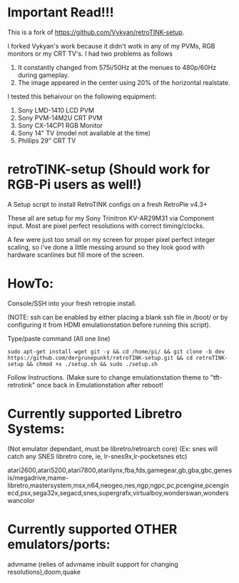 # Important Read!!!
This is a fork of https://github.com/Vykyan/retroTINK-setup.

I forked Vykyan's work because it didn't wotk in any of my PVMs, RGB monitors or my CRT TV's.
I had two problems as follows

1. It constantly changed from 575i/50Hz at the menues to 480p/60Hz during gameplay.
2. The image appeared in the center using 20% of the horizontal realstate.

I tested this behaivour on the following equipment:

1. Sony LMD-1410 LCD PVM
2. Sony PVM-14M2U CRT PVM
3. Sony CX-14CP1 RGB Monitor
4. Sony 14" TV (model not available at the time)
5. Phillips 29" CRT TV

# retroTINK-setup (Should work for RGB-Pi users as well!)
A Setup script to install RetroTINK configs on a fresh RetroPie v4.3+

These all are setup for my Sony Trinitron KV-AR29M31 via Component input.  Most are pixel perfect resolutions with correct timing/clocks.

A few were just too small on my screen for proper pixel perfect integer scaling, so i've done a little messing around so they look good with hardware scanlines but fill more of the screen.

# HowTo:

Console/SSH into your fresh retropie install.

(NOTE: ssh can be enabled by either placing a blank ssh file in /boot/ or by configuring it from HDMI emulationstation before running this script).

Type/paste command (All one line)

`sudo apt-get install wget git -y && cd /home/pi/ && git clone -b dev https://github.com/dergrunepunkt/retroTINK-setup.git && cd retroTINK-setup && chmod +x ./setup.sh && sudo ./setup.sh`

Follow Instructions. (Make sure to change emulationstation theme to "tft-retrotink" once back in Emulationstation after reboot!

# Currently supported Libretro Systems:
 (Not emulator dependant, must be libretro/retroarch core)
 (Ex: snes will catch any SNES libretro core, ie, lr-snes9x,lr-pocketsnes etc)

atari2600,atari5200,atari7800,atarilynx,fba,fds,gamegear,gb,gba,gbc,genesis/megadrive,mame-libretro,mastersystem,msx,n64,neogeo,nes,ngp,ngpc,pc,pcengine,pcenginecd,psx,sega32x,segacd,snes,supergrafx,virtualboy,wonderswan,wonderswancolor

# Currently supported OTHER emulators/ports:

advmame (relies of advmame inbuilt support for changing resolutions),doom,quake
